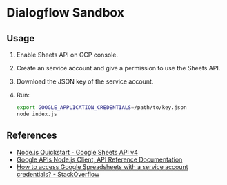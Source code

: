 
# Dialogflow Sandbox

## Usage

1. Enable Sheets API on GCP console.
1. Create an service account and give a permission to use the Sheets API.
1. Download the JSON key of the service account.
1. Run:

    ```sh
    export GOOGLE_APPLICATION_CREDENTIALS=/path/to/key.json
    node index.js
    ```

## References

* [Node.js Quickstart - Google Sheets API v4](https://developers.google.com/sheets/api/quickstart/nodejs)
* [Google APIs Node.js Client, API Reference Documentation](https://googleapis.dev/nodejs/googleapis/latest/index.html)
* [How to access Google Spreadsheets with a service account credentials? - StackOverflow](https://stackoverflow.com/questions/27067825/how-to-access-google-spreadsheets-with-a-service-account-credentials)
